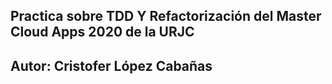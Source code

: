 ## Practica sobre TDD Y Refactorización del Master Cloud Apps 2020 de la URJC
## Autor: Cristofer López Cabañas
